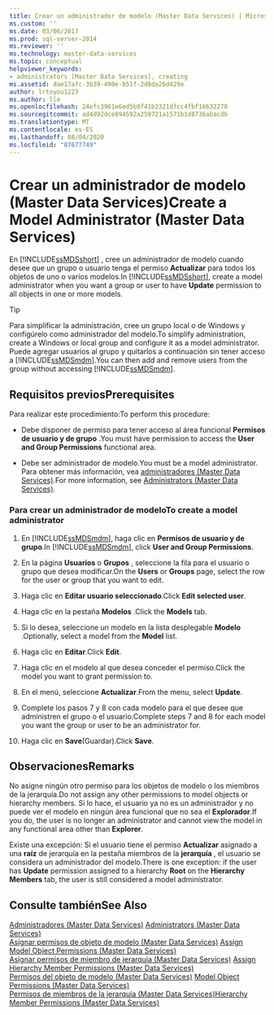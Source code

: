 ```yaml
---
title: Crear un administrador de modelo (Master Data Services) | Microsoft Docs
ms.custom: ''
ms.date: 03/06/2017
ms.prod: sql-server-2014
ms.reviewer: ''
ms.technology: master-data-services
ms.topic: conceptual
helpviewer_keywords:
- administrators [Master Data Services], creating
ms.assetid: dae17afc-3b39-490e-b51f-2d8da26d429e
author: lrtoyou1223
ms.author: lle
ms.openlocfilehash: 24efc3961e6ed5b9f41b2321dfcc4fbf16632270
ms.sourcegitcommit: ad4d92dce894592a259721a1571b1d8736abacdb
ms.translationtype: MT
ms.contentlocale: es-ES
ms.lasthandoff: 08/04/2020
ms.locfileid: "87677749"
---
```

# <a name="create-a-model-administrator-master-data-services"></a><span data-ttu-id="a4ccf-102">Crear un administrador de modelo (Master Data Services)</span><span class="sxs-lookup"><span data-stu-id="a4ccf-102">Create a Model Administrator (Master Data Services)</span></span>
  <span data-ttu-id="a4ccf-103">En [!INCLUDE[ssMDSshort](../includes/ssmdsshort-md.md)] , cree un administrador de modelo cuando desee que un grupo o usuario tenga el permiso **Actualizar** para todos los objetos de uno o varios modelos.</span><span class="sxs-lookup"><span data-stu-id="a4ccf-103">In [!INCLUDE[ssMDSshort](../includes/ssmdsshort-md.md)], create a model administrator when you want a group or user to have **Update** permission to all objects in one or more models.</span></span>  
  
> [!TIP]  
>  <span data-ttu-id="a4ccf-104">Para simplificar la administración, cree un grupo local o de Windows y configúrelo como administrador del modelo.</span><span class="sxs-lookup"><span data-stu-id="a4ccf-104">To simplify administration, create a Windows or local group and configure it as a model administrator.</span></span> <span data-ttu-id="a4ccf-105">Puede agregar usuarios al grupo y quitarlos a continuación sin tener acceso a [!INCLUDE[ssMDSmdm](../includes/ssmdsmdm-md.md)].</span><span class="sxs-lookup"><span data-stu-id="a4ccf-105">You can then add and remove users from the group without accessing [!INCLUDE[ssMDSmdm](../includes/ssmdsmdm-md.md)].</span></span>  
  
## <a name="prerequisites"></a><span data-ttu-id="a4ccf-106">Requisitos previos</span><span class="sxs-lookup"><span data-stu-id="a4ccf-106">Prerequisites</span></span>  
 <span data-ttu-id="a4ccf-107">Para realizar este procedimiento:</span><span class="sxs-lookup"><span data-stu-id="a4ccf-107">To perform this procedure:</span></span>  
  
-   <span data-ttu-id="a4ccf-108">Debe disponer de permiso para tener acceso al área funcional **Permisos de usuario y de grupo** .</span><span class="sxs-lookup"><span data-stu-id="a4ccf-108">You must have permission to access the **User and Group Permissions** functional area.</span></span>  
  
-   <span data-ttu-id="a4ccf-109">Debe ser administrador de modelo.</span><span class="sxs-lookup"><span data-stu-id="a4ccf-109">You must be a model administrator.</span></span> <span data-ttu-id="a4ccf-110">Para obtener más información, vea [administradores &#40;Master Data Services&#41;](administrators-master-data-services.md).</span><span class="sxs-lookup"><span data-stu-id="a4ccf-110">For more information, see [Administrators &#40;Master Data Services&#41;](administrators-master-data-services.md).</span></span>  
  
### <a name="to-create-a-model-administrator"></a><span data-ttu-id="a4ccf-111">Para crear un administrador de modelo</span><span class="sxs-lookup"><span data-stu-id="a4ccf-111">To create a model administrator</span></span>  
  
1.  <span data-ttu-id="a4ccf-112">En [!INCLUDE[ssMDSmdm](../includes/ssmdsmdm-md.md)], haga clic en **Permisos de usuario y de grupo**.</span><span class="sxs-lookup"><span data-stu-id="a4ccf-112">In [!INCLUDE[ssMDSmdm](../includes/ssmdsmdm-md.md)], click **User and Group Permissions**.</span></span>  
  
2.  <span data-ttu-id="a4ccf-113">En la página **Usuarios** o **Grupos** , seleccione la fila para el usuario o grupo que desea modificar.</span><span class="sxs-lookup"><span data-stu-id="a4ccf-113">On the **Users** or **Groups** page, select the row for the user or group that you want to edit.</span></span>  
  
3.  <span data-ttu-id="a4ccf-114">Haga clic en **Editar usuario seleccionado**.</span><span class="sxs-lookup"><span data-stu-id="a4ccf-114">Click **Edit selected user**.</span></span>  
  
4.  <span data-ttu-id="a4ccf-115">Haga clic en la pestaña **Modelos** .</span><span class="sxs-lookup"><span data-stu-id="a4ccf-115">Click the **Models** tab.</span></span>  
  
5.  <span data-ttu-id="a4ccf-116">Si lo desea, seleccione un modelo en la lista desplegable **Modelo** .</span><span class="sxs-lookup"><span data-stu-id="a4ccf-116">Optionally, select a model from the **Model** list.</span></span>  
  
6.  <span data-ttu-id="a4ccf-117">Haga clic en **Editar**.</span><span class="sxs-lookup"><span data-stu-id="a4ccf-117">Click **Edit**.</span></span>  
  
7.  <span data-ttu-id="a4ccf-118">Haga clic en el modelo al que desea conceder el permiso.</span><span class="sxs-lookup"><span data-stu-id="a4ccf-118">Click the model you want to grant permission to.</span></span>  
  
8.  <span data-ttu-id="a4ccf-119">En el menú, seleccione **Actualizar**.</span><span class="sxs-lookup"><span data-stu-id="a4ccf-119">From the menu, select **Update**.</span></span>  
  
9. <span data-ttu-id="a4ccf-120">Complete los pasos 7 y 8 con cada modelo para el que desee que administren el grupo o el usuario.</span><span class="sxs-lookup"><span data-stu-id="a4ccf-120">Complete steps 7 and 8 for each model you want the group or user to be an administrator for.</span></span>  
  
10. <span data-ttu-id="a4ccf-121">Haga clic en **Save**(Guardar).</span><span class="sxs-lookup"><span data-stu-id="a4ccf-121">Click **Save**.</span></span>  
  
## <a name="remarks"></a><span data-ttu-id="a4ccf-122">Observaciones</span><span class="sxs-lookup"><span data-stu-id="a4ccf-122">Remarks</span></span>  
 <span data-ttu-id="a4ccf-123">No asigne ningún otro permiso para los objetos de modelo o los miembros de la jerarquía.</span><span class="sxs-lookup"><span data-stu-id="a4ccf-123">Do not assign any other permissions to model objects or hierarchy members.</span></span> <span data-ttu-id="a4ccf-124">Si lo hace, el usuario ya no es un administrador y no puede ver el modelo en ningún área funcional que no sea el **Explorador**.</span><span class="sxs-lookup"><span data-stu-id="a4ccf-124">If you do, the user is no longer an administrator and cannot view the model in any functional area other than **Explorer**.</span></span>  
  
 <span data-ttu-id="a4ccf-125">Existe una excepción: Si el usuario tiene el permiso **Actualizar** asignado a una **raíz** de jerarquía en la pestaña miembros de la **jerarquía** , el usuario se considera un administrador del modelo.</span><span class="sxs-lookup"><span data-stu-id="a4ccf-125">There is one exception: if the user has **Update** permission assigned to a hierarchy **Root** on the **Hierarchy Members** tab, the user is still considered a model administrator.</span></span>  
  
## <a name="see-also"></a><span data-ttu-id="a4ccf-126">Consulte también</span><span class="sxs-lookup"><span data-stu-id="a4ccf-126">See Also</span></span>  
 <span data-ttu-id="a4ccf-127">[Administradores &#40;Master Data Services&#41;](administrators-master-data-services.md) </span><span class="sxs-lookup"><span data-stu-id="a4ccf-127">[Administrators &#40;Master Data Services&#41;](administrators-master-data-services.md) </span></span>  
 <span data-ttu-id="a4ccf-128">[Asignar permisos de objeto de modelo &#40;Master Data Services&#41;](../../2014/master-data-services/assign-model-object-permissions-master-data-services.md) </span><span class="sxs-lookup"><span data-stu-id="a4ccf-128">[Assign Model Object Permissions &#40;Master Data Services&#41;](../../2014/master-data-services/assign-model-object-permissions-master-data-services.md) </span></span>  
 <span data-ttu-id="a4ccf-129">[Asignar permisos de miembro de jerarquía &#40;Master Data Services&#41;](../../2014/master-data-services/assign-hierarchy-member-permissions-master-data-services.md) </span><span class="sxs-lookup"><span data-stu-id="a4ccf-129">[Assign Hierarchy Member Permissions &#40;Master Data Services&#41;](../../2014/master-data-services/assign-hierarchy-member-permissions-master-data-services.md) </span></span>  
 <span data-ttu-id="a4ccf-130">[Permisos del objeto de modelo &#40;Master Data Services&#41;](../../2014/master-data-services/model-object-permissions-master-data-services.md) </span><span class="sxs-lookup"><span data-stu-id="a4ccf-130">[Model Object Permissions &#40;Master Data Services&#41;](../../2014/master-data-services/model-object-permissions-master-data-services.md) </span></span>  
 [<span data-ttu-id="a4ccf-131">Permisos de miembros de la jerarquía &#40;Master Data Services&#41;</span><span class="sxs-lookup"><span data-stu-id="a4ccf-131">Hierarchy Member Permissions &#40;Master Data Services&#41;</span></span>](../../2014/master-data-services/hierarchy-member-permissions-master-data-services.md)  
  
  
